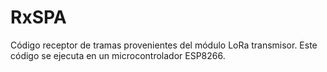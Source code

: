 # RxSPA
Código receptor de tramas provenientes del módulo LoRa transmisor.
Este código se ejecuta en un microcontrolador ESP8266.